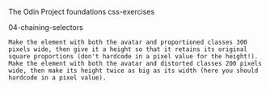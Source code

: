 The Odin Project
foundations css-exercises

04-chaining-selectors


    Make the element with both the avatar and proportioned classes 300 pixels wide, then give it a height so that it retains its original square proportions (don't hardcode in a pixel value for the height!).
    Make the element with both the avatar and distorted classes 200 pixels wide, then make its height twice as big as its width (here you should hardcode in a pixel value).
